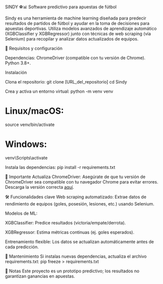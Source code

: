 SINDY ⚽📊
Software predictivo para apuestas de fútbol

Sindy es una herramienta de machine learning diseñada para predecir resultados de partidos de fútbol y ayudar en la toma de decisiones para apuestas deportivas. Utiliza modelos avanzados de aprendizaje automático (XGBClassifier y XGBRegressor) junto con técnicas de web scraping (vía Selenium) para recopilar y analizar datos actualizados de equipos.

🔧 Requisitos y configuración

Dependencias:
ChromeDriver (compatible con tu versión de Chrome).
Python 3.8+.

Instalación

Clona el repositorio:
git clone [URL_del_repositorio]
cd Sindy

Crea y activa un entorno virtual:
python -m venv venv
# Linux/macOS:
source venv/bin/activate
# Windows:
venv\Scripts\activate

Instala las dependencias:
pip install -r requirements.txt

🚨 Importante
Actualiza ChromeDriver:
Asegúrate de que tu versión de ChromeDriver sea compatible con tu navegador Chrome para evitar errores. Descarga la versión correcta [aquí](https://chromedriver.chromium.org/).

🛠 Funcionalidades clave
Web scraping automatizado: Extrae datos de rendimiento de equipos (goles, posesión, lesiones, etc.) usando Selenium.

Modelos de ML:

XGBClassifier: Predice resultados (victoria/empate/derrota).

XGBRegressor: Estima métricas continuas (ej. goles esperados).

Entrenamiento flexible: Los datos se actualizan automáticamente antes de cada predicción.

🔄 Mantenimiento
Si instalas nuevas dependencias, actualiza el archivo requirements.txt:
pip freeze > requirements.txt

📌 Notas
Este proyecto es un prototipo predictivo; los resultados no garantizan ganancias en apuestas.
